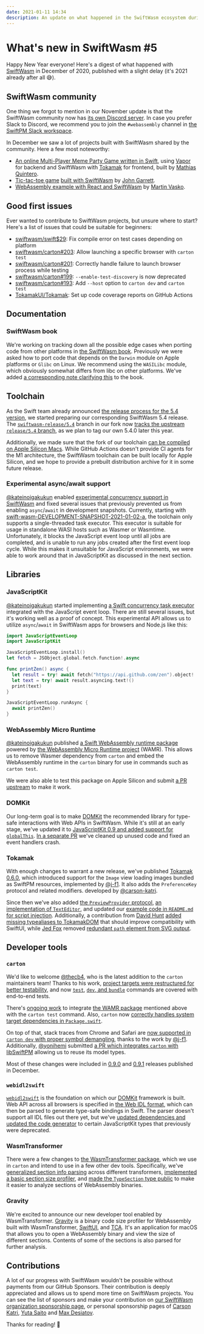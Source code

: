 ```yaml
---
date: 2021-01-11 14:34
description: An update on what happened in the SwiftWasm ecosystem during December 2020.
---
```

# What's new in SwiftWasm #5

Happy New Year everyone! Here's a digest of what happened with [SwiftWasm](https://swiftwasm.org) in
December of 2020, published with a slight delay (it's 2021 already after all 😅).

## SwiftWasm community

One thing we forgot to mention in our November update is that the SwiftWasm community now has
[its own Discord server](https://discord.gg/ashJW8T8yp). In case you prefer Slack to Discord, we
recommend you to join the `#webassembly` channel in [the SwiftPM Slack
workspace](https://swift-package-manager.herokuapp.com/).

In December we saw a lot of projects built with SwiftWasm shared by the community. Here a few most
noteworthy:

* [An online Multi-Player Meme Party Game written in Swift](https://github.com/nerdsupremacist/memes),
using [Vapor](https://vapor.codes/) for backend and SwiftWasm with
[Tokamak](https://tokamak.dev) for frontend, built by [Mathias Quintero](https://github.com/nerdsupremacist).
* [Tic-tac-toe game](https://garrepi.dev/tic-tac-toe/) [built with SwiftWasm](https://github.com/johngarrett/tic-tac-toe) by [John Garrett](https://github.com/johngarrett).
* [WebAssembly example with React and SwiftWasm](https://expressflow.com/blog/posts/webassembly-example-with-react-and-swiftwasm) by
[Martin Vasko](https://github.com/martinvasko).

## Good first issues

Ever wanted to contribute to SwiftWasm projects, but unsure where to start? Here's a list of
issues that could be suitable for beginners:

* [swiftwasm/swift$29](https://github.com/swiftwasm/swift/issues/29): Fix compile error on test cases depending on platform
* [swiftwasm/carton#203](https://github.com/swiftwasm/carton/issues/203): Allow launching a specific browser with `carton test`
* [swiftwasm/carton#201](https://github.com/swiftwasm/carton/issues/201): Correctly handle failure to launch browser process while testing
* [swiftwasm/carton#199](https://github.com/swiftwasm/carton/issues/199): `--enable-test-discovery` is now deprecated
* [swiftwasm/carton#193](https://github.com/swiftwasm/carton/issues/193): Add `--host` option to `carton dev` and `carton test`
* [TokamakUI/Tokamak](https://github.com/TokamakUI/Tokamak/issues/350): Set up code coverage reports on GitHub Actions

## Documentation

### SwiftWasm book

We're working on tracking down all the possible edge cases when porting code from other
platforms in [the SwiftWasm book](https://book.swiftwasm.org/). Previously we were asked how to port
code that depends on the `Darwin` module on Apple platforms or `Glibc` on Linux. We recommend
using the `WASILibc` module, which obviously somewhat differs from libc on other platforms. We've
added [a corresponding note clarifying this](https://book.swiftwasm.org/getting-started/libc.html)
to the book.

## Toolchain

As the Swift team already announced [the release process for the 5.4
version](https://forums.swift.org/t/swift-5-4-release-process/41936), we started preparing our
corresponding SwiftWasm 5.4 release. The [`swiftwasm-release/5.4`](https://github.com/swiftwasm/swift/tree/swiftwasm-release/5.4)
branch in our fork now [tracks the upstream `release/5.4`
branch](https://github.com/swiftwasm/swift/pull/2380), as we plan to tag our own 5.4.0 later
this year.

Additionally, we made sure that the fork of our toolchain
[can be compiled on Apple Silicon Macs](https://github.com/swiftwasm/swift/pull/2405). While GitHub
Actions doesn't provide CI agents for the M1 architecture, the SwiftWasm toolchain can be built
locally for Apple Silicon, and we hope to provide a prebuilt distribution archive for it in some
future release.

### Experimental async/await support

[@kateinoigakukun](https://github.com/kateinoigakukun) enabled [experimental concurrency support
in SwiftWasm](https://github.com/swiftwasm/swift/pull/2408) and fixed several issues that
previously prevented us from enabling `async`/`await` in development snapshots. Currently, starting with
[swift-wasm-DEVELOPMENT-SNAPSHOT-2021-01-02-a](https://github.com/swiftwasm/swift/releases/tag/swift-wasm-DEVELOPMENT-SNAPSHOT-2021-01-02-a),
the toolchain only supports a single-threaded task executor. This executor is suitable for usage in
standalone WASI hosts such as Wasmer or Wasmtime. Unfortunately, it blocks the JavaScript event loop
until all jobs are completed, and is unable to run any jobs created after the first event loop
cycle. While this makes it unsuitable for JavaScript environments, we were able to work around that
in JavaScriptKit as discussed in the next section.

## Libraries

### JavaScriptKit

[@kateinoigakukun](https://github.com/kateinoigakukun) started implementing [a Swift concurrency
task executor](https://github.com/swiftwasm/JavaScriptKit/pull/112) integrated with the JavaScript
event loop. There are still several issues, but it's working well as a proof of concept. This
experimental API allows us to utilize `async`/`await` in SwiftWasm apps for browsers and Node.js
like this:

```swift
import JavaScriptEventLoop
import JavaScriptKit

JavaScriptEventLoop.install()
let fetch = JSObject.global.fetch.function!.async

func printZen() async {
  let result = try! await fetch("https://api.github.com/zen").object!
  let text = try! await result.asyncing.text!()
  print(text)
}

JavaScriptEventLoop.runAsync {
  await printZen()
}
```

### WebAssembly Micro Runtime

[@kateinoigakukun](https://github.com/kateinoigakukun) published [a Swift WebAssembly runtime
package](https://github.com/swiftwasm/wamr-swift) powered by [the WebAssembly Micro Runtime
project](https://github.com/bytecodealliance/wasm-micro-runtime) (WAMR). This allows us to remove Wasmer
dependency from `carton` and embed the WebAssembly runtime in the `carton` binary for use in
commands such as `carton test`.

We were also able to test this package on Apple Silicon and submit [a PR
upstream](https://github.com/bytecodealliance/wasm-micro-runtime/pull/480) to make it work.

### DOMKit

Our long-term goal is to make [DOMKit](https://github.com/swiftwasm/DOMKit) the recommended library
for type-safe interactions with Web APIs in SwiftWasm. While it's still at an early stage, we've
updated it to [JavaScriptKit 0.9 and added support for `globalThis`](https://github.com/swiftwasm/DOMKit/pull/3).
[In a separate PR](https://github.com/swiftwasm/DOMKit/pull/4) we've cleaned up unused code and
fixed an event handlers crash.

### Tokamak

With enough changes to warrant a new release, we've published [Tokamak
0.6.0](https://github.com/TokamakUI/Tokamak/releases/tag/0.6.0), which introduced support for
the `Image` view loading images bundled as SwiftPM resources, implemented by
[@j-f1](https://github.com/j-f1). It also adds the `PreferenceKey` protocol and related modifiers.
developed by [@carson-katri](https://github.com/carson-katri).

Since then we've also added [the `PreviewProvider` protocol](https://github.com/TokamakUI/Tokamak/pull/328),
[an implementation of `TextEditor`](https://github.com/TokamakUI/Tokamak/pull/329), and updated
our [example code in `README.md` for script injection](https://github.com/TokamakUI/Tokamak/pull/332).
Additionally, a contribution from [David Hunt](https://github.com/foscomputerservices) [added
missing typealiases to TokamakDOM](https://github.com/TokamakUI/Tokamak/pull/331) that should improve
compatibility with SwiftUI, while [Jed Fox](https://github.com/j-f1) removed [redundant `path` element
from SVG output](https://github.com/TokamakUI/Tokamak/pull/341).

## Developer tools

### `carton`

We'd like to welcome [@thecb4](https://github.com/thecb4), who is the latest addition to the `carton`
maintainers team! Thanks to his work, [project targets were restructured for better
testability](https://github.com/swiftwasm/carton/pull/191), and
now [`test`](https://github.com/swiftwasm/carton/pull/198), [`dev`, and `bundle`](https://github.com/swiftwasm/carton/pull/196)
commands are covered with end-to-end tests.

There's [ongoing work](https://github.com/swiftwasm/carton/pull/195) to integrate [the WAMR
package](https://github.com/swiftwasm/wamr-swift) mentioned above with the `carton test` command.
Also, `carton` now [correctly handles system target dependencies
in `Package.swift`](https://github.com/swiftwasm/carton/pull/189).

On top of that, stack traces from
Chrome and Safari are [now supported in `carton dev` with proper symbol
demangling](https://github.com/swiftwasm/carton/pull/186), thanks to the work by [@j-f1](https://github.com/j-f1).
Additionally, [@yonihemi](https://github.com/yonihemi) submitted [a PR which integrates `carton`
with libSwiftPM](https://github.com/swiftwasm/carton/pull/194) allowing us to reuse its model types.

Most of these changes were included in [0.9.0](https://github.com/swiftwasm/carton/releases/tag/0.9.0)
and [0.9.1](https://github.com/swiftwasm/carton/releases/tag/0.9.1) releases published in December.

### `webidl2swift`

[`webidl2swift`](https://github.com/Apodini/webidl2swift) is the foundation on which
our [DOMKit](https://github.com/swiftwasm/DOMKit/) framework is built. Web API across all browsers is specified in
[the Web IDL format](https://en.wikipedia.org/wiki/Web_IDL), which can then be parsed to generate
type-safe bindings in Swift. The parser doesn't support all IDL files out there yet, but we've
[updated dependencies and updated the code
generator](https://github.com/Apodini/webidl2swift/pull/10) to certain JavaScriptKit types that
previously were deprecated.

### WasmTransformer

There were a few changes to [the WasmTransformer package](https://github.com/swiftwasm/WasmTransformer),
which we use in `carton` and intend to use in a few other dev tools. Specifically, we've [generalized
section info parsing](https://github.com/swiftwasm/WasmTransformer/pull/12) across different transformers,
[implemented a basic section size profiler](https://github.com/swiftwasm/WasmTransformer/pull/14),
and [made the `TypeSection` type public](https://github.com/swiftwasm/WasmTransformer/pull/15) to
make it easier to analyze sections of WebAssembly binaries.

### Gravity

We're excited to announce our new developer tool enabled by WasmTransformer.
[Gravity](https://github.com/swiftwasm/gravity) is a binary code size profiler for WebAssembly built
with WasmTransformer, [SwiftUI](https://developer.apple.com/xcode/swiftui/), and
[TCA](https://github.com/pointfreeco/swift-composable-architecture/). It's an application for macOS
that allows you to open a WebAssembly binary and view the size of different sections. Contents of
some of the sections is also parsed for further analysis.

## Contributions

A lot of our progress with SwiftWasm wouldn't be possible without payments from our GitHub Sponsors.
Their contribution is deeply appreciated and allows us to spend more time on SwiftWasm projects. You can
see the list of sponsors and make your contribution on [our SwiftWasm organization sponsorship
page](https://github.com/sponsors/swiftwasm), or personal sponsorship pages of [Carson
Katri](https://github.com/sponsors/carson-katri), [Yuta
Saito](https://github.com/sponsors/kateinoigakukun) and [Max
Desiatov](https://github.com/sponsors/MaxDesiatov).

Thanks for reading! 👋
